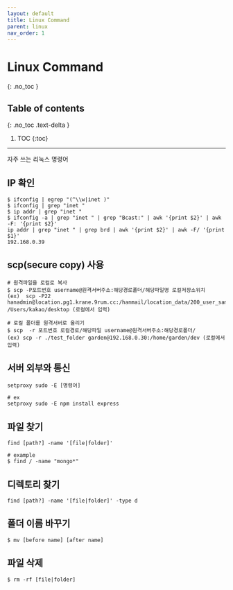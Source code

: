 ```yaml
---
layout: default
title: Linux Command
parent: linux
nav_order: 1
---
```


# Linux Command
{: .no_toc }

## Table of contents
{: .no_toc .text-delta }

1. TOC
{:toc}

---

자주 쓰는 리눅스 명령어

## IP 확인

```shell
$ ifconfig | egrep "(^\\w|inet )"
$ ifconfig | grep "inet "
$ ip addr | grep "inet "
$ ifconfig -a | grep "inet " | grep "Bcast:" | awk '{print $2}' | awk -F: '{print $2}'
ip addr | grep "inet " | grep brd | awk '{print $2}' | awk -F/ '{print $1}'
192.168.0.39
```

## scp(secure copy) 사용

```shell
# 원격파일을 로컬로 복사
$ scp -P포트번호 username@원격서버주소:해당경로폴더/해당파일명 로컬저장소위치
(ex)  scp -P22 hanadmin@location.pg1.krane.9rum.cc:/hanmail/location_data/200_user_sample_20190429.dat /Users/kakao/desktop (로컬에서 입력)

# 로컬 폴더를 원격서버로 올리기
$ scp  -r 포트번호 로컬경로/해당파일 username@원격서버주소:해당경로폴더/
(ex) scp -r ./test_folder garden@192.168.0.30:/home/garden/dev (로컬에서 입력)
```

## 서버 외부와 통신
```shell
setproxy sudo -E [명령어]

# ex
setproxy sudo -E npm install express
```

## 파일 찾기

```shell
find [path?] -name '[file|folder]'

# example
$ find / -name "mongo*"
```

## 디렉토리 찾기
```shell
find [path?] -name '[file|folder]' -type d
```

## 폴더 이름 바꾸기

```shell
$ mv [before name] [after name]
```

## 파일 삭제
```shell
$ rm -rf [file|folder]
```